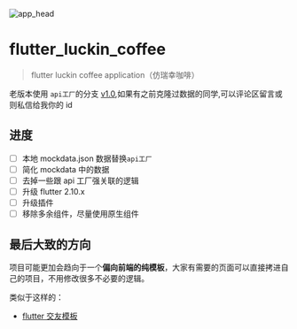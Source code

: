 ![app_head](./readme/images/githead1.png)

# flutter_luckin_coffee

> flutter luckin coffee application（仿瑞幸咖啡）

老版本使用 `api工厂`的分支 [v1.0](https://gitee.com/meetqy/flutter_luckin_coffee/tree/v1.0/),如果有之前克隆过数据的同学,可以评论区留言或则私信给我你的 id

## 进度

- [ ] 本地 mockdata.json 数据替换`api工厂`
- [ ] 简化 mockdata 中的数据
- [ ] 去掉一些跟 api 工厂强关联的逻辑
- [ ] 升级 flutter 2.10.x
- [ ] 升级插件
- [ ] 移除多余组件，尽量使用原生组件

## 最后大致的方向

项目可能更加会趋向于一个**偏向前端的纯模板**，大家有需要的页面可以直接拷进自己的项目，不用修改很多不必要的逻辑。

类似于这样的：

- [flutter 交友模板](https://gitee.com/meetqy/flutter_dating_template)
